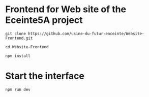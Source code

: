 # Frontend for Web site of the Eceinte5A project

```
git clone https://github.com/usine-du-futur-enceinte/Website-Frontend.git
```
```
cd Website-Frontend
```
```
npm install
```

# Start the interface

```
npm run dev
```